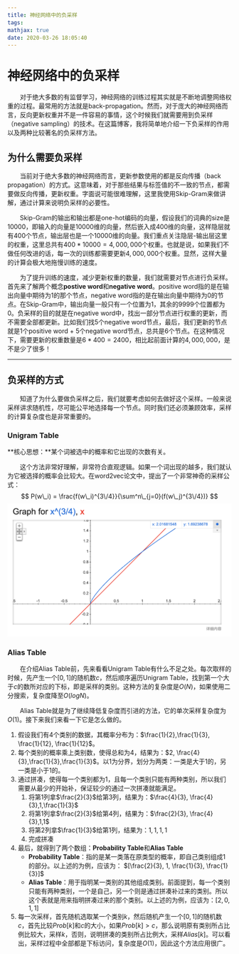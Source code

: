 ```yaml
---
title: 神经网络中的负采样
tags:
mathjax: true
date: 2020-03-26 18:05:40
---
```


# 神经网络中的负采样

&emsp;&emsp;对于绝大多数的有监督学习，神经网络的训练过程其实就是不断地调整网络权重的过程。最常用的方法就是back-propagation。然而，对于庞大的神经网络而言，反向更新权重并不是一件容易的事情，这个时候我们就需要用到负采样（negative sampling）的技术。在这篇博客，我将简单地介绍一下负采样的作用以及两种比较著名的负采样方法。

<!-- more -->

## 为什么需要负采样

&emsp;&emsp;当前对于绝大多数的神经网络而言，更新参数使用的都是反向传播（back propagation）的方式。这意味着，对于那些结果与标签值的不一致的节点，都需要做反向传播，更新权重。字面说可能很难理解，这里我使用Skip-Gram来做讲解，通过计算来说明负采样的必要性。

&emsp;&emsp;Skip-Gram的输出和输出都是one-hot编码的向量，假设我们的词典的size是10000，即输入的向量是10000维的向量，然后嵌入成400维的向量，这样隐层就有400个节点，输出层也是一个10000维的向量。我们重点关注隐层-输出层这里的权重，这里总共有$400 * 10000 = 4,000,000$个权重。也就是说，如果我们不做任何改进的话，每一次的训练都需要更新$4,000,000$个权重。显然，这样大量的计算会极大地拖慢训练的速度。

&emsp;&emsp;为了提升训练的速度，减少更新权重的数量，我们就需要对节点进行负采样。首先来了解两个概念**postive word**和**negative word**。positive word指的是在输出向量中期待为1的那个节点，negative word指的是在输出向量中期待为0的节点。在Skip-Gram中，输出向量一般只有一个位置为1，其余的9999个位置都为0。负采样的目的就是在negative word中，找出一部分节点进行权重的更新，而不需要全部都更新。比如我们找5个negative word节点，最后，我们更新的节点就是1个positive word + 5个negative word节点，总共是6个节点。在这种情况下，需要更新的权重数量是$6 * 400 = 2400$，相比起前面计算的$4,000,000$，是不是少了很多！

---

## 负采样的方式

&emsp;&emsp;知道了为什么要做负采样之后，我们就要考虑如何去做好这个采样。一般来说采样讲求随机性，尽可能公平地选择每一个节点。同时我们还必须兼顾效率，采样的计算复杂度也是非常重要的。

### Unigram Table

**核心思想：**某个词被选中的概率和它出现的次数有关。

&emsp;&emsp;这个方法非常好理解，非常符合直观逻辑。如果一个词出现的越多，我们就认为它被选择的概率会比较大。在word2vec论文中，提出了一个非常神奇的采样公式：
$$
P(w\_i) = \frac{f(w\_i)^{3\/4}}{\sum^n\_{j=0}(f(w\_j)^{3\/4})}
$$
![pic](/images/unigram_table0.png)

### Alias Table

&emsp;&emsp;在介绍Alias Table前，先来看看Unigram Table有什么不足之处。每次取样的时候，先产生一个$[0,1]$的随机数$c$，然后顺序遍历Unigram Table，找到第一个大于$c$的数所对应的下标，即是采样的类别。这种方法的复杂度是$O(N)$，如果使用二分搜索，复杂度降至$O(log N)$。

&emsp;&emsp;Alias Table就是为了继续降低复杂度而引进的方法，它的单次采样复杂度为$O(1)$。接下来我们来看一下它是怎么做的。

1. 假设我们有4个类别的数据，其概率分布为：$\frac{1}{2},\frac{1}{3}, \frac{1}{12}, \frac{1}{12}$。
2. 每个类别的概率乘上类别数，使得总和为4，结果为：$2, \frac{4}{3},\frac{1}{3},\frac{1}{3}$。以1为分界，划分为两类：一类是大于1的，另一类是小于1的。
3. 通过拼凑，使得每一个类别都为1，且每一个类别只能有两种类别，所以我们需要从最少的开始补，保证较少的通过一次拼凑就能满足。
   1. 将第1列拿$\frac{2}{3}$给第3列，结果为：$\frac{4}{3}, \frac{4}{3},1,\frac{1}{3}$
   2. 将第1列拿$\frac{2}{3}$给第4列，结果为：$\frac{2}{3}, \frac{4}{3},1,1$
   3. 将第2列拿$\frac{1}{3}$给第1列，结果为：$1,1,1,1$
   4. 完成拼凑
4. 最后，就得到了两个数组：**Probability Table**和**Alias Table**
   + **Probability Table**：指的是某一类落在原类型的概率，即自己类别组成1的部分。以上述的为例，应该为： $[\frac{2}{3}, 1, \frac{1}{3}, \frac{1}{3}]$
   + **Alias Table**：用于指明某一类别的其他组成类别。前面提到，每一个类别只能有两种类别，一个是自己，另一个则是通过拼凑补过来的类别。所以这个表就是用来指明拼凑过来的那个类别。以上述的为例，应该为：$[2, 0, 1, 1]$
5. 每一次采样，首先随机选取某一个类别$k$，然后随机产生一个$[0,1]$的随机数$c$，首先比较$Prob[k]$和$c$的大小，如果$Prob[k] > c$，那么说明原有类别所占比例比较大，采样$k$，否则，说明拼凑的类别所占比例大，采样$Alias[k]$。可以看出，采样过程中全部都是下标访问，复杂度是$O(1)$，因此这个方法应用很广。　

